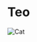 # Teo

![Cat](https://images.pexels.com/photos/104827/cat-pet-animal-domestic-104827.jpeg?cs=srgb&dl=animal-animal-photography-cat-104827.jpg&fm=jpg)

